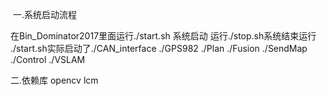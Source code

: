 

  
  一.系统启动流程
  
  在Bin_Dominator2017里面运行./start.sh 系统启动 运行./stop.sh系统结束运行
  ./start.sh实际启动了./CAN_interface ./GPS982 ./Plan ./Fusion ./SendMap ./Control ./VSLAM
  
  
  二.依赖库
  opencv lcm 
